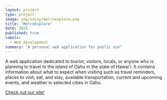 ```yaml
---
layout: project
type: project
image: img/vacay/metroexplore.png
title: "MetroExplore"
date: 2025
published: true
labels:
  - Web development
summary: "A personal web application for public use"
---
```


A web application dedicated to tourist, visitors, locals, or anyone who is planning to travel to the island of Oahu in the state of Hawai’i. It contains information about what to expect when visiting such as travel reminders, places to visit, eat, and stay, available transportation, current and upcoming events, and weather in selected cities in Oahu.

[Check out our site!](https://metroexplore.com)